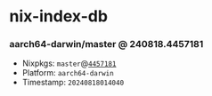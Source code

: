 # nix-index-db
### aarch64-darwin/master @ 240818.4457181
- Nixpkgs: `master`@[`4457181`](https://github.com/NixOS/nixpkgs/commit/445718104cab5ad08cf095c7c875f784fc72a590)
- Platform: `aarch64-darwin`
- Timestamp: `20240818014040`
